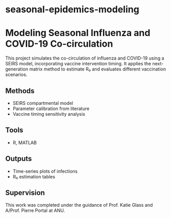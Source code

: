 # seasonal-epidemics-modeling

# Modeling Seasonal Influenza and COVID-19 Co-circulation

This project simulates the co-circulation of influenza and COVID-19 using a SEIRS model, incorporating vaccine intervention timing. It applies the next-generation matrix method to estimate R₀ and evaluates different vaccination scenarios.

## Methods
- SEIRS compartmental model
- Parameter calibration from literature
- Vaccine timing sensitivity analysis

## Tools
- R, MATLAB

## Outputs
- Time-series plots of infections
- R₀ estimation tables

## Supervision
This work was completed under the guidance of Prof. Katie Glass and A/Prof. Pierre Portal at ANU.
